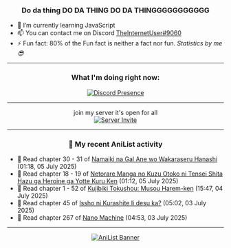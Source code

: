 <div align="center">

### Do da thing DO DA THING DO DA THINGGGGGGGGGGG
</div>

- 🌱 I’m currently learning JavaScript
- 📫 You can contact me on Discord [TheInternetUser#9060](https://discord.com/users/534117072796385300)
- ⚡ Fun fact: 80% of the Fun fact is neither a fact nor fun. _Statistics by me 😎_
<hr>

<div align="center">

### What I'm doing right now:
[![Discord Presence](https://lanyard.cnrad.dev/api/534117072796385300)](https://discord.com/users/534117072796385300)
<hr>

join my server it's open for all <br>
[![Server Invite](https://invidget.switchblade.xyz/bfYgVHxrSs)](https://discord.gg/bfYgVHxrSs)

<hr>
  
### 🌸 My recent AniList activity

</div>

<!-- ANILIST_ACTIVITY:start -->

-   📖 Read chapter 30 - 31 of [Namaiki na Gal Ane wo Wakaraseru Hanashi](https://anilist.co/manga/179506) (01:18, 05 July 2025)
-   📖 Read chapter 18 - 19 of [Netorare Manga no Kuzu Otoko ni Tensei Shita Hazu ga Heroine ga Yotte Kuru Ken](https://anilist.co/manga/163733) (01:12, 05 July 2025)
-   📖 Read chapter 1 - 52 of [Kujibiki Tokushou: Musou Harem-ken](https://anilist.co/manga/108349) (15:47, 04 July 2025)
-   📖 Read chapter 45 of [Issho ni Kurashite Ii desu ka?](https://anilist.co/manga/159549) (05:02, 03 July 2025)
-   📖 Read chapter 267 of [Nano Machine](https://anilist.co/manga/120980) (04:53, 03 July 2025)

<!-- ANILIST_ACTIVITY:end -->
<hr>

<div align="center">

[![AniList Banner](https://img.anili.st/User/929966)](https://anilist.co/user/TheInternetUser)

<!-- ![Profile views](https://gpvc.arturio.dev/TheInternetUse7) Since 2023-01-09 -->
<br>


</div>
